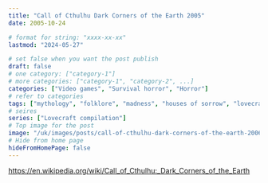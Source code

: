 ```yaml
---
title: "Call of Cthulhu Dark Corners of the Earth 2005"
date: 2005-10-24

# format for string: "xxxx-xx-xx"
lastmod: "2024-05-27"

# set false when you want the post publish
draft: false
# one category: ["category-1"]
# more categories: ["category-1", "category-2", ...]
categories: ["Video games", "Survival horror", "Horror"]
# refer to categories
tags: ["mythology", "folklore", "madness", "houses of sorrow", "lovecraft"]
# seires
series: ["Lovecraft compilation"]
# Top image for the post
image: "/uk/images/posts/call-of-cthulhu-dark-corners-of-the-earth-2006/cover.jpg"
# Hide from home page
hideFromHomePage: false
---
```

https://en.wikipedia.org/wiki/Call_of_Cthulhu:_Dark_Corners_of_the_Earth
<!--more-->